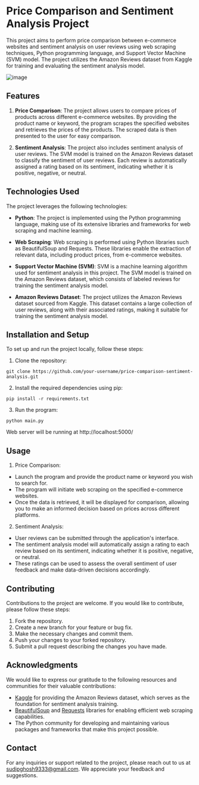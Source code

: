﻿# Price Comparison and Sentiment Analysis Project

This project aims to perform price comparison between e-commerce websites and sentiment analysis on user reviews using web scraping techniques, Python programming language, and Support Vector Machine (SVM) model. The project utilizes the Amazon Reviews dataset from Kaggle for training and evaluating the sentiment analysis model.

<img src="https://i.ibb.co/XDNXz2y/image.png" alt="image" border="0">

## Features

1. **Price Comparison**: The project allows users to compare prices of products across different e-commerce websites. By providing the product name or keyword, the program scrapes the specified websites and retrieves the prices of the products. The scraped data is then presented to the user for easy comparison.

2. **Sentiment Analysis**: The project also includes sentiment analysis of user reviews. The SVM model is trained on the Amazon Reviews dataset to classify the sentiment of user reviews. Each review is automatically assigned a rating based on its sentiment, indicating whether it is positive, negative, or neutral.

## Technologies Used

The project leverages the following technologies:

- **Python**: The project is implemented using the Python programming language, making use of its extensive libraries and frameworks for web scraping and machine learning.

- **Web Scraping**: Web scraping is performed using Python libraries such as BeautifulSoup and Requests. These libraries enable the extraction of relevant data, including product prices, from e-commerce websites.

- **Support Vector Machine (SVM)**: SVM is a machine learning algorithm used for sentiment analysis in this project. The SVM model is trained on the Amazon Reviews dataset, which consists of labeled reviews for training the sentiment analysis model.

- **Amazon Reviews Dataset**: The project utilizes the Amazon Reviews dataset sourced from Kaggle. This dataset contains a large collection of user reviews, along with their associated ratings, making it suitable for training the sentiment analysis model.

## Installation and Setup

To set up and run the project locally, follow these steps:

1. Clone the repository:

```
git clone https://github.com/your-username/price-comparison-sentiment-analysis.git
```

2. Install the required dependencies using pip:

```
pip install -r requirements.txt
```

3. Run the program:

```
python main.py
```

Web server will be running at http://localhost:5000/

## Usage

1. Price Comparison:

- Launch the program and provide the product name or keyword you wish to search for.
- The program will initiate web scraping on the specified e-commerce websites.
- Once the data is retrieved, it will be displayed for comparison, allowing you to make an informed decision based on prices across different platforms.

2. Sentiment Analysis:

- User reviews can be submitted through the application's interface.
- The sentiment analysis model will automatically assign a rating to each review based on its sentiment, indicating whether it is positive, negative, or neutral.
- These ratings can be used to assess the overall sentiment of user feedback and make data-driven decisions accordingly.

## Contributing

Contributions to the project are welcome. If you would like to contribute, please follow these steps:

1. Fork the repository.
2. Create a new branch for your feature or bug fix.
3. Make the necessary changes and commit them.
4. Push your changes to your forked repository.
5. Submit a pull request describing the changes you have made.

## Acknowledgments

We would like to express our gratitude to the following resources and communities for their valuable contributions:

- [Kaggle](https://www.kaggle.com/) for providing the Amazon Reviews dataset, which serves as the foundation for sentiment analysis training.
- [BeautifulSoup](https://www.crummy.com/software/BeautifulSoup/) and [Requests](https://requests.readthedocs.io/) libraries for enabling efficient web scraping capabilities.
- The Python community for developing and maintaining various packages and frameworks that make this project possible.

## Contact

For any inquiries or support related to the project, please reach out to us at [sudipghosh9333@gmail.com](mailto:sudipghosh9333@gmail.com). We appreciate your feedback and suggestions.
